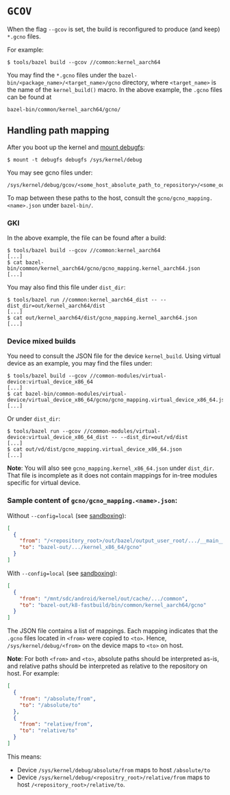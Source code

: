 # `GCOV`

When the flag `--gcov` is set, the build is reconfigured to produce (and keep)
`*.gcno` files.

For example:

```shell
$ tools/bazel build --gcov //common:kernel_aarch64
```

You may find the `*.gcno` files under the
`bazel-bin/<package_name>/<target_name>/gcno` directory,
where `<target_name>` is the name of the `kernel_build()`
macro. In the above example, the `.gcno` files can be found at

```
bazel-bin/common/kernel_aarch64/gcno/
```

## Handling path mapping

After you boot up the kernel and [mount debugfs](https://docs.kernel.org/filesystems/debugfs.html):

```shell
$ mount -t debugfs debugfs /sys/kernel/debug
```

You may see gcno files under:

```
/sys/kernel/debug/gcov/<some_host_absolute_path_to_repository>/<some_out_directory>/common/<some_source_file>.gcno
```

To map between these paths to the host, consult the `gcno/gcno_mapping.<name>.json`
under `bazel-bin/`.

### GKI

In the above example, the file can be found after a build:

```shell
$ tools/bazel build --gcov //common:kernel_aarch64
[...]
$ cat bazel-bin/common/kernel_aarch64/gcno/gcno_mapping.kernel_aarch64.json
[...]
```

You may also find this file under `dist_dir`:

```shell
$ tools/bazel run //common:kernel_aarch64_dist -- --dist_dir=out/kernel_aarch64/dist
[...]
$ cat out/kernel_aarch64/dist/gcno_mapping.kernel_aarch64.json
[...]
```

### Device mixed builds

You need to consult the JSON file for the device `kernel_build`.
Using virtual device as an example, you may find the files under:

```shell
$ tools/bazel build --gcov //common-modules/virtual-device:virtual_device_x86_64
[...]
$ cat bazel-bin/common-modules/virtual-device/virtual_device_x86_64/gcno/gcno_mapping.virtual_device_x86_64.json
[...]
```

Or under `dist_dir`:

```shell
$ tools/bazel run --gcov //common-modules/virtual-device:virtual_device_x86_64_dist -- --dist_dir=out/vd/dist
[...]
$ cat out/vd/dist/gcno_mapping.virtual_device_x86_64.json
[...]
```

**Note**: You will also see `gcno_mapping.kernel_x86_64.json` under `dist_dir`. That file is incomplete
as it does not contain mappings for in-tree modules specific for virtual device.

### Sample content of `gcno/gcno_mapping.<name>.json`:

Without `--config=local` (see [sandboxing](sandbox.md)):

```json
[
  {
    "from": "/<repository_root>/out/bazel/output_user_root/.../__main__/out.../android-mainline/common",
    "to": "bazel-out/.../kernel_x86_64/gcno"
  }
]
```

With `--config=local` (see [sandboxing](sandbox.md)):

```json
[
  {
    "from": "/mnt/sdc/android/kernel/out/cache/.../common",
    "to": "bazel-out/k8-fastbuild/bin/common/kernel_aarch64/gcno"
  }
]
```

The JSON file contains a list of mappings. Each mapping indicates that the `.gcno` files
located in `<from>` were copied to `<to>`. Hence, `/sys/kernel/debug/<from>`
on the device maps to `<to>` on host.

**Note**: For both `<from>` and `<to>`, absolute paths should be interpreted as-is,
and relative paths should be interpreted as relative to the repository on host. For example:

```json
[
  {
    "from": "/absolute/from",
    "to": "/absolute/to"
  },
  {
    "from": "relative/from",
    "to": "relative/to"
  }
]
```

This means:
* Device `/sys/kernel/debug/absolute/from` maps to host `/absolute/to`
* Device `/sys/kernel/debug/<repositry_root>/relative/from` maps to host `/<repository_root>/relative/to`.
